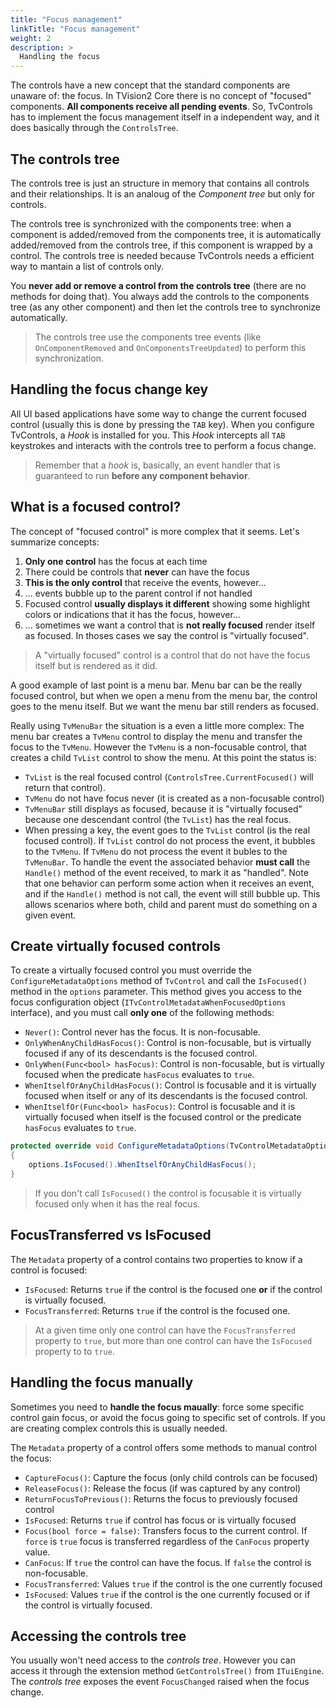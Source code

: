 ```yaml
---
title: "Focus management"
linkTitle: "Focus management"
weight: 2
description: >
  Handling the focus
---
```


The controls have a new concept that the standard components are unaware of: the focus. In TVision2 Core there is no concept of "focused" components. **All components receive all pending events**. So, TvControls has to implement the focus management itself in a independent way, and it does basically through the `ControlsTree`.

## The controls tree

The controls tree is just an structure in memory that contains all controls and their relationships. It is an analoug of the _Component tree_ but only for controls.

The controls tree is synchronized with the components tree: when a component is added/removed from the components tree, it is automatically added/removed from the controls tree, if this component is wrapped by a control. The controls tree is needed because TvControls needs a efficient way to mantain a list of controls only.

You **never add or remove a control from the controls tree** (there are no methods for doing that). You always add the controls to the components tree (as any other component) and then let the controls tree to synchronize automatically.

> The controls tree use the components tree events (like `OnComponentRemoved` and `OnComponentsTreeUpdated`) to perform this synchronization.

## Handling the focus change key

All UI based applications have some way to change the current focused control (usually this is done by pressing the `TAB` key). When you configure TvControls, a _Hook_ is installed for you. This _Hook_ intercepts all `TAB` keystrokes and interacts with the controls tree to perform a focus change.

> Remember that a _hook_ is, basically, an event handler that is guaranteed to run **before any component behavior**.

## What is a focused control?

The concept of "focused control" is more complex that it seems. Let's summarize concepts:

1. **Only one control** has the focus at each time
2. There could be controls that **never** can have the focus
3. **This is the only control** that receive the events, however...
4. ... events bubble up to the parent control if not handled
5. Focused control **usually displays it different** showing some highlight colors or indications that it has the focus, however...
6. ... sometimes we want a control that is **not really focused** render itself as focused. In thoses cases we say the control is "virtually focused".

> A "virtually focused" control is a control that do not have the focus itself but is rendered as it did.

A good example of last point is  a menu bar. Menu bar can be the really focused control, but when we open a menu from the menu bar, the control goes to the menu itself. But we want the menu bar still renders as focused.

Really using `TvMenuBar` the situation is a even a little more complex: The menu bar creates a `TvMenu` control to display the menu and transfer the focus to the `TvMenu`. However the `TvMenu` is a non-focusable control, that creates a child `TvList` control to show the menu. At this point the status is:

* `TvList` is the real focused control (`ControlsTree.CurrentFocused()` will return that control).
* `TvMenu` do not have focus never (it is created as a non-focusable control)
* `TvMenuBar` still displays as focused, because it is "virtually focused" because one descendant control (the `TvList`) has the real focus.
* When pressing a key, the event goes to the `TvList` control (is the real focused control). If `TvList` control do not process the event, it bubbles to the `TvMenu`. If `TvMenu` do not process the event it bubles to the `TvMenuBar`. To handle the event the associated behavior **must call** the `Handle()` method of the event received, to mark it as "handled". Note that one behavior can perform some action when it receives an event, and if the `Handle()` method is not call, the event will still bubble up. This allows scenarios where both, child and parent must do something on a given event.

## Create virtually focused controls

To create a virtually focused control you must override the `ConfigureMetadataOptions` method of `TvControl` and call the `IsFocused()` method in the `options` parameter. This method gives you access to the focus configuration object (`ITvControlMetadataWhenFocusedOptions` interface), and you must call **only one** of the following methods:

* `Never()`: Control never has the focus. It is non-focusable.
* `OnlyWhenAnyChildHasFocus()`: Control is non-focusable, but is virtually focused if any of its descendants is the focused control.
* `OnlyWhen(Func<bool> hasFocus)`: Control is non-focusable, but is virtually focused when the predicate `hasFocus` evaluates to `true`.
* `WhenItselfOrAnyChildHasFocus()`: Control is focusable and it is virtually focused when itself or  any of its descendants is the focused control.
* `WhenItselfOr(Func<bool> hasFocus)`: Control is focusable and it is virtually focused when itself is the focused control or the predicate `hasFocus` evaluates to `true`.

```csharp
protected override void ConfigureMetadataOptions(TvControlMetadataOptions options)
{
    options.IsFocused().WhenItselfOrAnyChildHasFocus();
}
```

> If you don't call `IsFocused()` the control is focusable it is virtually focused only when it has the real focus.

## FocusTransferred vs IsFocused

The `Metadata` property of a control contains two properties to know if a control is focused:

* `IsFocused`: Returns `true` if the control is the focused one **or** if the control is virtually focused.
* `FocusTransferred`: Returns `true` if the control is the focused one.

> At a given time only one control can have the `FocusTransferred` property to `true`, but more than one control can have the `IsFocused` property to to `true`.

## Handling the focus manually

Sometimes you need to **handle the focus maually**: force some specific control gain focus, or avoid the focus going to specific set of controls. If you are creating complex controls this is usually needed. 

The `Metadata` property of a control offers some methods to manual control the focus:

* `CaptureFocus()`: Capture the focus (only child controls can be focused)
* `ReleaseFocus()`: Release the focus (if was captured by any control)
* `ReturnFocusToPrevious()`: Returns the focus to previously focused control
* `IsFocused`: Returns `true` if control has focus or is virtually focused
* `Focus(bool force = false)`: Transfers focus to the current control. If `force` is `true` focus is transferred regardless of the `CanFocus` property value.
* `CanFocus`: If `true` the control can have the focus. If `false` the control is non-focusable.
* `FocusTransferred`: Values `true` if the control is the one currently focused
* `IsFocused`: Values `true` if the control is the one currently focused or if the control is virtually focused.

## Accessing the controls tree

You usually won't need access to the _controls tree_. However you can access it through the extension method `GetControlsTree()` from `ITuiEngine`. The _controls tree_ exposes the event `FocusChanged` raised when the focus change.